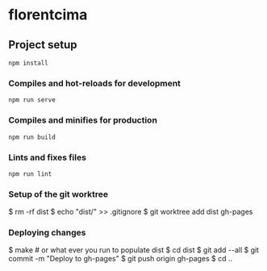 # florentcima

## Project setup
```
npm install
```

### Compiles and hot-reloads for development
```
npm run serve
```

### Compiles and minifies for production
```
npm run build
```

### Lints and fixes files
```
npm run lint
```

### Setup of the git worktree

$ rm -rf dist
$ echo "dist/" >> .gitignore
$ git worktree add dist gh-pages

### Deploying changes

$ make # or what ever you run to populate dist
$ cd dist
$ git add --all
$ git commit -m "Deploy to gh-pages"
$ git push origin gh-pages
$ cd ..